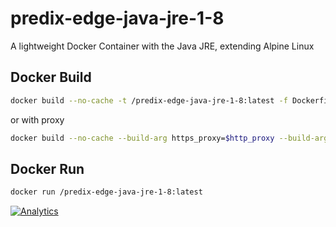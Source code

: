# predix-edge-java-jre-1-8
A lightweight Docker Container with the Java JRE, extending Alpine Linux


## Docker Build

```bash
docker build --no-cache -t /predix-edge-java-jre-1-8:latest -f Dockerfile .
```

or with proxy

```bash
docker build --no-cache --build-arg https_proxy=$http_proxy --build-arg no_proxy=$no_proxy --build-arg http_proxy=$http_proxy -t /predix-edge-java-jre-1-8:latest -f Dockerfile .
```

## Docker Run

```bash
docker run /predix-edge-java-jre-1-8:latest 
```

[![Analytics](https://predix-beacon.appspot.com/UA-82773213-1/predix-edge-java-jre-1-8/readme?pixel)](https://github.com/PredixDev)

